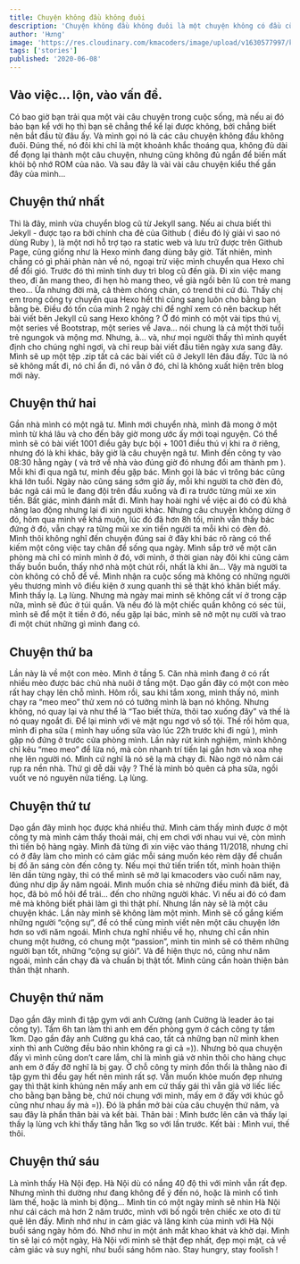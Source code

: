```yaml
---
title: Chuyện không đầu không đuôi
description: 'Chuyện không đầu không đuôi là một chuyện không có đầu cũng không có đuôi nên được gọi là chuyện không đầu không đuôi.'
author: 'Hưng'
image: 'https://res.cloudinary.com/kmacoders/image/upload/v1630577997/kmacoders.github.io/static/images/blog/2020/06/2020-06-note_aixoxt.jpg'
tags: ['stories']
published: '2020-06-08'
---
```


## Vào việc… lộn, vào vấn đề.
Có bao giờ bạn trải qua một vài câu chuyện trong cuộc sống, mà nếu ai đó bảo bạn kể với họ thì bạn sẽ chẳng thể kể lại được không, bởi chẳng biết nên bắt đầu từ đâu ấy. Và mình gọi nó là các câu chuyện không đầu không đuôi.
Đúng thế, nó đôi khi chỉ là một khoảnh khắc thoáng qua, không đủ dài để đọng lại thành một câu chuyện, nhưng cũng không đủ ngắn để biến mất khỏi bộ nhớ ROM của não.
Và sau đây là vài vài câu chuyện kiểu thế gần đây của mình…

## Chuyện thứ nhất
Thì là đây, mình vừa chuyển blog cũ từ Jekyll sang. Nếu ai chưa biết thì Jekyll - được tạo ra bởi chính cha đẻ của Github ( điều đó lý giải vì sao nó dùng Ruby ), là một nơi hỗ trợ tạo ra static web và lưu trữ được trên Github Page, cũng giống như là Hexo mình đang dùng bây giờ. Tất nhiên, mình chẳng có gì phải phàn nàn về nó, ngoại trừ việc mình chuyển qua Hexo chỉ để đổi gió. Trước đó thì mình tính duy trì blog cũ đến già. Đi xin việc mang theo, đi ăn mang theo, đi hẹn hò mang theo, về già ngồi bên lũ con trẻ mang theo… Ừa nhưng đời mà, cả thèm chóng chán, có trend thì cứ đú. Thấy chị em trong công ty chuyển qua Hexo hết thì cũng sang luôn cho bằng bạn bằng bè. Điều đó tốn của mình 2 ngày chỉ để nghĩ xem có nên backup hết bài viết bên Jekyll cũ sang Hexo không ? Ở đó mình có một vài tips thú vị, một series về Bootstrap, một series về Java… nói chung là cả một thời tuổi trẻ ngungok và mộng mơ.
Nhưng, à… và, như mọi người thấy thì mình quyết định cho chúng nghỉ ngơi, và chỉ reup bài viết đầu tiên ngày xưa sang đây. Mình sẽ up một tệp .zip tất cả các bài viết cũ ở Jekyll lên đâu đấy. Tức là nó sẽ không mất đi, nó chỉ ẩn đi, nó vẫn ở đó, chỉ là không xuất hiện trên blog mới này.

## Chuyện thứ hai
Gần nhà mình có một ngã tư.
Mình mới chuyển nhà, mình đã mong ở một mình từ khá lâu và cho đến bây giờ mong ước ấy mới toại nguyện. Có thể mình sẽ có bài viết 1001 điều gây bực bội + 1001 điều thú vị khi ra ở riêng, nhưng đó là khi khác, bây giờ là câu chuyện ngã tư.
Mình đến công ty vào 08:30 hằng ngày ( và trở về nhà vào đúng giờ đó nhưng đổi am thành pm ). Mỗi khi đi qua ngã tư, mình đều gặp bác. Mình gọi là bác vì trông bác cũng khá lớn tuổi. Ngày nào cũng sáng sớm giờ ấy, mỗi khi người ta chờ đèn đỏ, bác ngả cái mũ le đang đội trên đầu xuống và đi ra trước từng mũi xe xin tiền.
Bất giác, mình đánh mắt đi.
Mình hay hoài nghi về việc ai đó có đủ khả năng lao động nhưng lại đi xin người khác.
Nhưng câu chuyện không dừng ở đó, hôm qua mình về khá muộn, lúc đó đã hơn 8h tối, mình vẫn thấy bác đứng ở đó, vẫn chạy ra từng mũi xe xin tiền người ta mỗi khi có đèn đỏ.
Mình thôi không nghĩ đến chuyện đúng sai ở đây khi bác rõ ràng có thể kiếm một công việc tay chân để sống qua ngày. Mình sắp trở về một căn phòng mà chỉ có mình mình ở đó, với mình, ở thời gian này đôi khi cũng cảm thấy buồn buồn, thấy nhớ nhà một chút rồi, nhất là khi ăn… Vậy mà người ta còn không có chỗ để về. Mình nhận ra cuộc sống mà không có những người yêu thương mình vô điều kiện ở xung quanh thì sẽ thật khó khăn biết mấy.
Mình thấy lạ.
Lạ lùng.
Nhưng mà ngày mai mình sẽ không cất ví ở trong cặp nữa, mình sẽ đúc ở túi quần. Và nếu đó là một chiếc quần không có séc túi, mình sẽ để một ít tiền ở đó, nếu gặp lại bác, mình sẽ nở một nụ cười và trao đi một chút những gì mình đang có.

## Chuyện thứ ba
Lần này là về một con mèo.
Mình ở tầng 5. Căn nhà mình đang ở có rất nhiều mèo được bác chủ nhà nuôi ở tầng một. Dạo gần đây có một con mèo rất hay chạy lên chỗ mình.
Hôm rồi, sau khi tắm xong, mình thấy nó, mình chạy ra “meo meo” thử xem nó có tưởng mình là bạn nó không. Nhưng không, nó quay lại và như thể là “Tao biết thừa, thôi tao xuống đây” và thế là nó quay ngoắt đi. Để lại mình với vẻ mặt ngu ngơ vô số tội.
Thế rồi hôm qua, mình đi pha sữa ( mình hay uống sữa vào lúc 22h trước khi đi ngủ ), mình gặp nó đứng ở trước cửa phòng mình. Lần này rút kinh nghiệm, mình không chỉ kêu “meo meo” để lừa nó, mà còn nhanh trí tiến lại gần hơn và xoa nhẹ nhẹ lên người nó. Mình cứ nghĩ là nó sẽ lạ mà chạy đi. Nào ngờ nó nằm cái rụp ra nền nhà.
Thứ gì dễ dãi vậy ?
Thế là mình bỏ quên cả pha sữa, ngồi vuốt ve nó nguyên nửa tiếng.
Lạ lùng.

## Chuyện thứ tư
Dạo gần đây mình học được khá nhiều thứ.
Mình cảm thấy mình được ở một công ty mà mình cảm thấy thoải mái, chị em chơi với nhau vui vẻ, còn mình thì tiến bộ hàng ngày. Mình đã từng đi xin việc vào tháng 11/2018, nhưng chỉ có ở đây làm cho mình có cảm giác mỗi sáng muốn kéo rèm dậy để chuẩn bị đồ ăn sáng còn đến công ty.
Nếu mọi thứ tiến triển tốt, mình hoàn thiện lên dần từng ngày, thì có thể mình sẽ mở lại kmacoders vào cuối năm nay, đúng như dịp ấy năm ngoái.
Mình muốn chia sẻ những điều mình đã biết, đã học, đã bỏ mồ hôi để trải… đến cho những người khác. Vì nếu ai đó có đam mê mà không biết phải làm gì thì thật phí.
Nhưng lần này sẽ là một câu chuyện khác.
Lần này mình sẽ không làm một mình.
Mình sẽ cố gắng kiếm những người “cộng sự”, để có thể cùng mình viết nên một câu chuyện lớn hơn so với năm ngoái. Mình chưa nghĩ nhiều về họ, nhưng chỉ cần nhìn chung một hướng, có chung một “passion”, mình tin mình sẽ có thêm những người bạn tốt, những “cộng sự giỏi”.
Và để hiện thực nó, cũng như năm ngoái, mình cần chạy đà và chuẩn bị thật tốt.
Mình cũng cần hoàn thiện bản thân thật nhanh.

## Chuyện thứ năm
Dạo gần đây mình đi tập gym với anh Cường (anh Cường là leader ảo tại công ty).
Tầm 6h tan làm thì anh em đến phòng gym ở cách công ty tầm 1km. Dạo gần đây anh Cường gu khá cao, tất cả những bạn nữ mình khen xinh thì anh Cường đều bảo nhìn không ra gì cả =)).
Nhưng bỏ qua chuyện đấy vì mình cũng don’t care lắm, chỉ là mình giả vờ nhìn thôi cho hàng chục anh em ở đấy đỡ nghĩ là bị gay. Ở chỗ công ty mình đồn thổi là thằng nào đi tập gym thì đều gay hết nên mình rất sợ. Vẫn muốn khỏe muốn đẹp nhưng gay thì thật kinh khủng nên mấy anh em cứ thấy gái thì vẫn giả vờ liếc liếc cho bằng bạn bằng bè, chứ nói chung với mình, mấy em ở đấy với khúc gỗ cũng như nhau ấy mà =)).
Đó là phần mở bài của câu chuyện thứ năm, và sau đây là phần thân bài và kết bài.
Thân bài : Mình bước lên cân và thấy lại thấy lạ lùng vch khi thấy tăng hẳn 1kg so với lần trước.
Kết bài : Mình vui, thế thôi.

## Chuyện thứ sáu
Là mình thấy Hà Nội đẹp.
Hà Nội dù có nắng 40 độ thì với mình vẫn rất đẹp.
Nhưng mình thì dường như đang không để ý đến nó, hoặc là mình cố tình làm thế, hoặc là mình bị động…
Mình tin có một ngày mình sẽ nhìn Hà Nội như cái cách mà hơn 2 năm trước, mình với bố ngồi trên chiếc xe oto đi từ quê lên đấy. Mình nhớ như in cảm giác và lăng kính của mình với Hà Nội buổi sáng ngày hôm đó. Nhớ như in một ánh mắt khao khát và khờ dại.
Mình tin sẽ lại có một ngày, Hà Nội với mình sẽ thật đẹp nhất, đẹp mọi mặt, cả về cảm giác và suy nghĩ, như buổi sáng hôm nào.
Stay hungry, stay foolish !
